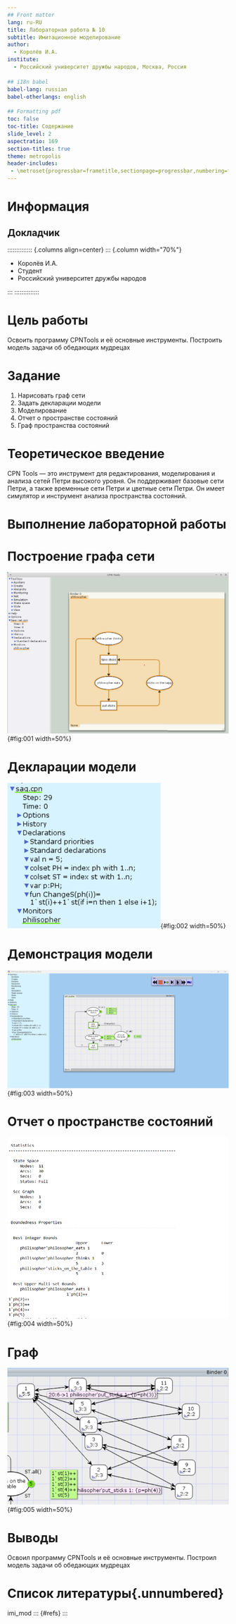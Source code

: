 ```yaml
---
## Front matter
lang: ru-RU
title: Лабораторная работа № 10
subtitle: Имитационное моделирование
author:
  - Королёв И.А.
institute:
  - Российский университет дружбы народов, Москва, Россия

## i18n babel
babel-lang: russian
babel-otherlangs: english

## Formatting pdf
toc: false
toc-title: Содержание
slide_level: 2
aspectratio: 169
section-titles: true
theme: metropolis
header-includes:
 - \metroset{progressbar=frametitle,sectionpage=progressbar,numbering=fraction}
---
```


# Информация

## Докладчик

:::::::::::::: {.columns align=center}
::: {.column width="70%"}

  * Королёв И.А.
  * Студент
  * Российский университет дружбы народов

:::
::::::::::::::

# Цель работы

Освоить программу СPNTools и её основные инструменты. Построить модель задачи об обедающих мудрецах

# Задание

1. Нарисовать граф сети
2. Задать декларации модели
3. Моделирование
4. Отчет о пространстве состояний
5. Граф пространства состояний

# Теоретическое введение

CPN Tools — это инструмент для редактирования, моделирования и анализа сетей Петри высокого уровня. Он поддерживает базовые сети Петри, а также временные сети Петри и цветные сети Петри. Он имеет симулятор и инструмент анализа пространства состояний.

# Выполнение лабораторной работы

# Построение графа сети

![Граф](image/1.png){#fig:001 width=50%}

# Декларации модели

![Декларации](image/3.png){#fig:002 width=50%}

# Демонстрация модели

![Модель](image/2.png){#fig:003 width=50%}

# Отчет о пространстве состояний

![Модель](image/5.png){#fig:004 width=50%}

# Граф

![Модель](image/4.png){#fig:005 width=50%}

# Выводы

Освоил программу СPNTools и её основные инструменты. Построил модель задачи об обедающих мудрецах

# Список литературы{.unnumbered}
imi_mod
::: {#refs}
:::
